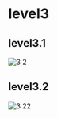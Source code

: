 # level3

## level3.1
![3 2](https://github.com/Nitiphum7/COM-LAB-I-LabSheet-Week-11/assets/144196695/a80e6a28-105a-4db0-9bdc-030d6ce68405)


## level3.2
![3 22](https://github.com/Nitiphum7/COM-LAB-I-LabSheet-Week-11/assets/144196695/5f63f702-da36-440f-8d07-a93c9aace525)




